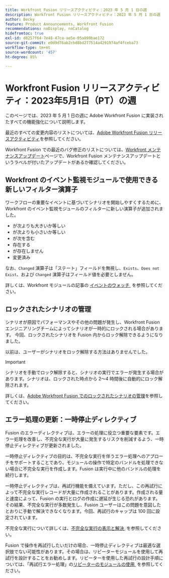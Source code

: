 ```yaml
---
title: Workfront Fusion リリースアクティビティ：2023 年 5 月 1 日の週
description: Workfront Fusion リリースアクティビティ：2023 年 5 月 1 日の週
author: Becky
feature: Product Announcements, Workfront Fusion
recommendations: noDisplay, noCatalog
hidefromtoc: true
exl-id: d8257f64-7e48-47ca-ae5e-05a899bae172
source-git-commit: e0d9d76ab2cbd8bd277514a4291974af4fceba73
workflow-type: tm+mt
source-wordcount: '457'
ht-degree: 85%

---
```


# Workfront Fusion リリースアクティビティ：2023年5月1日（PT）の週

このページでは、2023 年 5 月 1 日の週に Adobe Workfront Fusion に実装されたすべての機能強化について説明します。

最近のすべての変更内容のリストについては、[Adobe Workfront Fusion リリースアクティビティ](/help/workfront-fusion/fusion-product-releases/fusion-release-activity.md)を参照してください。

Workfront Fusion での最近のバグ修正のリストについては、[Workfront メンテナンスアップデート](https://experienceleague.adobe.com/docs/workfront-known-issues/releases/current-updates.html?lang=ja)ページで、Workfront Fusion メンテナンスアップデートというラベルが付いたアップデートがあるか確認してください。

## Workfront のイベント監視モジュールで使用できる新しいフィルター演算子

ワークフローの重要なイベントに基づいてシナリオを開始しやすくするために、Workfront のイベント監視モジュールのフィルターに新しい演算子が追加されました。

* が次よりも大きいか等しい
* が次よりも小さいか等しい
* が次を含む
* 存在する
* が存在しません
* 変更済み

なお、`Changed` 演算子は「ステート」フィールドを無視し、`Exists`、`Does not Exist`、および `Changed` 演算子はフィールド値を必要としません。

詳しくは、Workfront モジュールの記事の [&#x200B; イベントのウォッチ &#x200B;](/help/workfront-fusion/references/apps-and-modules/adobe-connectors/workfront-modules.md#triggers) を参照してください。

## ロックされたシナリオの管理

シナリオが原因でパフォーマンスやその他の問題が発生し、Workfront Fusion エンジニアリングチームによってシナリオが一時的にロックされる場合があります。 今回、ロックされたシナリオを Fusion 内からロック解除できるようになりました。

以前は、ユーザーがシナリオをロック解除する方法はありませんでした。

>[!IMPORTANT]
>
>シナリオを手動でロック解除すると、シナリオの実行でエラーが発生する場合があります。シナリオは、ロックされた時点から 2～4 時間後に自動的にロック解除されます。

詳しくは、[Adobe Workfront Fusion でのロックされたシナリオの管理](/help/workfront-fusion/manage-scenarios/view-manage-locked-scenario.md)を参照してください。

## エラー処理の更新：一時停止ディレクティブ

Fusion のエラーディレクティブは、エラーの処理に役立つ重要な要素です。エラー処理を改善し、不完全な実行が大量に発生するリスクを削減するよう、一時停止ディレクティブが更新されました。

一時停止ディレクティブの目的は、不完全な実行を伴うエラー処理へのアプローチをサポートすることであり、モジュールの操作で特定のバンドルを処理できない場合に不完全な実行を作成します。Fusion は実行中に他のバンドルの処理を続行します。

一時停止ディレクティブは、再試行機能を備えています。ただし、この再試行によって不完全な実行レコードが大量に作成されることがあります。作成される量と速度によって、Fusion の実行とログの作成に遅延が生じる恐れがあります。その結果、不完全な実行が多数発生し、Fusion ユーザーはこの問題を意図したとおりに手動で解決できなくなります。今回、再試行のキャップは 100 回に設定されています。

不完全な実行について詳しくは、[&#x200B; 不完全な実行の表示と解決 &#x200B;](/help/workfront-fusion/manage-scenarios/view-and-resolve-incomplete-executions.md) を参照してください。

Fusion で操作を再試行したいだけの場合、一時停止ディレクティブは最適な選択肢でない可能性があります。その場合は、リピーターモジュールを使用して再試行を設計することをお勧めします。リピーターを使用した再試行の設計手順については、「再試行エラー処理」の [&#x200B; リピーターのモジュールの使用 &#x200B;](/help/workfront-fusion/create-scenarios/config-error-handling/retry.md#use-the-repeater-module) を参照してください。
